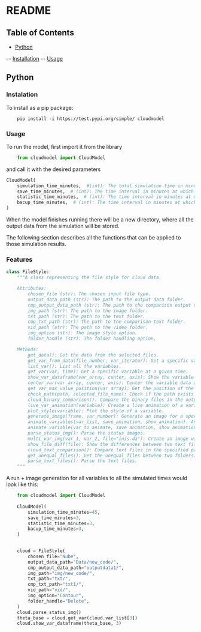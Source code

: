 # README

## Table of Contents

- [Python](#python)

-- [Installation](#instalation)
-- [Usage](#usage)

## Python

### Instalation

To install as a pip package:

```console
    pip install -i https://test.pypi.org/simple/ cloudmodel
```

### Usage

To run the model, first import it from the library

```python
    from cloudmodel import CloudModel
```

and call it with the desired parameters

```python
CloudModel(
    simulation_time_minutes,  #(int): The total simulation time in minutes.
    save_time_minutes,  # (int): The time interval in minutes at which the model state is saved.
    statistic_time_minutes,  # (int): The time interval in minutes at which statistics are calculated.
    bacup_time_minutes,  # (int): The time interval in minutes at which backups are created.
)
```

When the model finishes running there will be a new directory, where all the output data from the simulation will be stored.

The following section describes all the functions that can be applied to those simulation results.

### Features

```python
class FileStyle:
    """A class representing the file style for cloud data.

    Attributes:
        chosen_file (str): The chosen input file type.
        output_data_path (str): The path to the output data folder.
        cmp_output_data_path (str): The path to the comparison output data folder.
        img_path (str): The path to the image folder.
        txt_path (str): The path to the text folder.
        cmp_txt_path (str): The path to the comparison text folder.
        vid_path (str): The path to the video folder.
        img_option (str): The image style option.
        folder_handle (str): The folder handling option.

    Methods:
        get_data(): Get the data from the selected files.
        get_var_from_data(file_number, var_iterator): Get a specific variable from the data.
        list_var(): List all the variables.
        get_var(var, time): Get a specific variable at a given time.
        show_var_dataframe(var_array, center, axis): Show the variable data as a DataFrame.
        center_var(var_array, center, axis): Center the variable data along a specific axis.
        get_var_max_value_position(var_array): Get the position of the maximum value in the variable data.
        check_path(path, selected_file_name): Check if the path exists and create it if necessary.
        cloud_binary_comparison(): Compare the binary files in the output data and comparison output data folders.
        live_var_animation(variable): Create a live animation of a variable.
        plot_style(variable): Plot the style of a variable.
        generate_image(frame, var_number): Generate an image for a specific frame and variable.
        animate_variables(var_list, save_animation, show_animation): Animate multiple variables.
        animate_variable(var_to_animate, save_animation, show_animation, check_path): Animate a specific variable.
        parse_status_img(): Parse the status images.
        multi_var_img(var_1, var_2, file="inis.da"): Create an image with multiple variables.
        show_file_diff(file): Show the differences between two text files.
        cloud_text_comparison(): Compare text files in the specified paths and display the differences, if any.
        get_unequal_files(): Get the unequal files between two folders.
        parse_text_files(): Parse the text files.
    """
```

A run + image generation for all variables to all the simulated times would look like this:

```python
    from cloudmodel import CloudModel
    
    CloudModel(
        simulation_time_minutes=45,
        save_time_minutes=3,
        statistic_time_minutes=3,
        bacup_time_minutes=3,
    )

    
    cloud = FileStyle(
        chosen_file="Nube",
        output_data_path="Data/new_code/",
        cmp_output_data_path="outputdata1/",
        img_path="img/new_code/",
        txt_path="txt/",
        cmp_txt_path="txt1/",
        vid_path="vid/",
        img_option="Contour",
        folder_handle="Delete",
    )
    cloud.parse_status_img()
    theta_base = cloud.get_var(cloud.var_list[3])
    cloud.show_var_dataframe(theta_base, 3)
```
